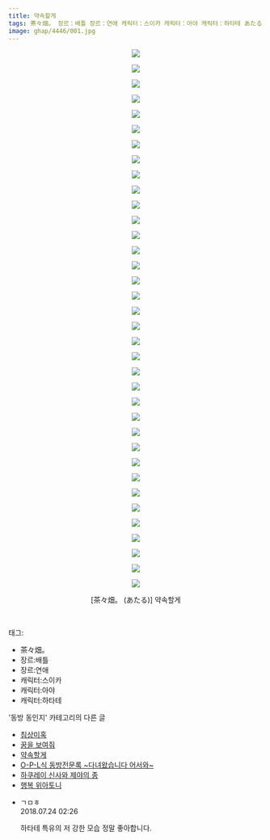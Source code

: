 ```yaml
---
title: 약속할게
tags: 茶々畑。 장르：배틀 장르：연애 캐릭터：스이카 캐릭터：아야 캐릭터：하타테 あたる 동방_동인지
image: ghap/4446/001.jpg
---
```

<div class="article">
<p style="text-align: center; clear: none; float: none;"><img src="{{ site.nasurl }}/ghap/4446/001.jpg"/></p>
<p style="text-align: center; clear: none; float: none;"><img src="{{ site.nasurl }}/ghap/4446/002.jpg"/></p>
<p style="text-align: center; clear: none; float: none;"><img src="{{ site.nasurl }}/ghap/4446/003.jpg"/></p>
<p style="text-align: center; clear: none; float: none;"><img src="{{ site.nasurl }}/ghap/4446/004.jpg"/></p>
<p style="text-align: center; clear: none; float: none;"><img src="{{ site.nasurl }}/ghap/4446/005.jpg"/></p>
<p style="text-align: center; clear: none; float: none;"><img src="{{ site.nasurl }}/ghap/4446/006.jpg"/></p>
<p style="text-align: center; clear: none; float: none;"><img src="{{ site.nasurl }}/ghap/4446/007.jpg"/></p>
<p style="text-align: center; clear: none; float: none;"><img src="{{ site.nasurl }}/ghap/4446/008.jpg"/></p>
<p style="text-align: center; clear: none; float: none;"><img src="{{ site.nasurl }}/ghap/4446/009.jpg"/></p>
<p style="text-align: center; clear: none; float: none;"><img src="{{ site.nasurl }}/ghap/4446/010.jpg"/></p>
<p style="text-align: center; clear: none; float: none;"><img src="{{ site.nasurl }}/ghap/4446/011.jpg"/></p>
<p style="text-align: center; clear: none; float: none;"><img src="{{ site.nasurl }}/ghap/4446/012.jpg"/></p>
<p style="text-align: center; clear: none; float: none;"><img src="{{ site.nasurl }}/ghap/4446/013.jpg"/></p>
<p style="text-align: center; clear: none; float: none;"><img src="{{ site.nasurl }}/ghap/4446/014.jpg"/></p>
<p style="text-align: center; clear: none; float: none;"><img src="{{ site.nasurl }}/ghap/4446/015.jpg"/></p>
<p style="text-align: center; clear: none; float: none;"><img src="{{ site.nasurl }}/ghap/4446/016.jpg"/></p>
<p style="text-align: center; clear: none; float: none;"><img src="{{ site.nasurl }}/ghap/4446/017.jpg"/></p>
<p style="text-align: center; clear: none; float: none;"><img src="{{ site.nasurl }}/ghap/4446/018.jpg"/></p>
<p style="text-align: center; clear: none; float: none;"><img src="{{ site.nasurl }}/ghap/4446/019.jpg"/></p>
<p style="text-align: center; clear: none; float: none;"><img src="{{ site.nasurl }}/ghap/4446/020.jpg"/></p>
<p style="text-align: center; clear: none; float: none;"><img src="{{ site.nasurl }}/ghap/4446/021.jpg"/></p>
<p style="text-align: center; clear: none; float: none;"><img src="{{ site.nasurl }}/ghap/4446/022.jpg"/></p>
<p style="text-align: center; clear: none; float: none;"><img src="{{ site.nasurl }}/ghap/4446/023.jpg"/></p>
<p style="text-align: center; clear: none; float: none;"><img src="{{ site.nasurl }}/ghap/4446/024.jpg"/></p>
<p style="text-align: center; clear: none; float: none;"><img src="{{ site.nasurl }}/ghap/4446/025.jpg"/></p>
<p style="text-align: center; clear: none; float: none;"><img src="{{ site.nasurl }}/ghap/4446/026.jpg"/></p>
<p style="text-align: center; clear: none; float: none;"><img src="{{ site.nasurl }}/ghap/4446/027.jpg"/></p>
<p style="text-align: center; clear: none; float: none;"><img src="{{ site.nasurl }}/ghap/4446/028.jpg"/></p>
<p style="text-align: center; clear: none; float: none;"><img src="{{ site.nasurl }}/ghap/4446/029.jpg"/></p>
<p style="text-align: center; clear: none; float: none;"><img src="{{ site.nasurl }}/ghap/4446/030.jpg"/></p>
<p style="text-align: center; clear: none; float: none;"><img src="{{ site.nasurl }}/ghap/4446/031.jpg"/></p>
<p style="text-align: center; clear: none; float: none;"><img src="{{ site.nasurl }}/ghap/4446/032.jpg"/></p>
<p style="text-align: center; clear: none; float: none;"><img src="{{ site.nasurl }}/ghap/4446/033.jpg"/></p>
<p style="text-align: center; clear: none; float: none;"><img src="{{ site.nasurl }}/ghap/4446/034.jpg"/></p>
<p style="text-align: center; clear: none; float: none;"><img src="{{ site.nasurl }}/ghap/4446/035.jpg"/></p>
<p style="text-align: center; clear: none; float: none;"><img src="{{ site.nasurl }}/ghap/4446/036.jpg"/></p>
<p style="text-align: center; clear: none; float: none;">[茶々畑。 (あたる)] 약속할게</p>
<p><br/></p>
</div><div class="tagTrail">
<p>태그: </p>
<ul>
<li>茶々畑。</li>
<li>장르:배틀</li>
<li>장르:연애</li>
<li>캐릭터:스이카</li>
<li>캐릭터:아야</li>
<li>캐릭터:하타테</li>
</ul>
</div><div class="another">
<p>'동방 동인지' 카테고리의 다른 글</p>
<ul>
<li><a href="/2018-06-11-ghap_4448">침상미혹</a></li>
<li><a href="/2018-06-11-ghap_4447">꿈을 보여줘</a></li>
<li><a href="/2018-06-11-ghap_4446">약속할게</a></li>
<li><a href="/2018-06-11-ghap_4445">O-P-L식 동방전문록 ~다녀왔습니다 어서와~</a></li>
<li><a href="/2018-06-11-ghap_4444">하쿠레이 신사와 제야의 종</a></li>
<li><a href="/2018-06-11-ghap_4443">행복 위아토니</a></li>
</ul>
</div><div class="cb_module cb_fluid">
<div class="cb_wrt cb_profile">
<div class="comment">
<ul>
<li class="cb_thumb_off" id="comment15292551">
<div class="cb_comment_area">
<div class="cb_info_area">
<div class="cb_section">
<span class="cb_nick_name">ㄱㅁㅎ</span>
</div>
<div class="cb_section">
<span class="cb_date">2018.07.24 02:26 </span>
</div>
</div>
<div class="cb_dsc_comment">
<p class="cb_dsc">
											하타테 특유의 저 강한 모습 정말 좋아합니다.
										</p>
</div>
</div></li>
</ul>
</div>
</div><!-- commentList close -->
</div>